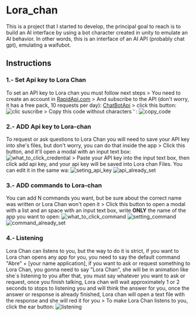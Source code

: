 # **Lora_chan**
This is a project that I started to develop, the principal goal to reach is to build an AI interface by using a bot character created in unity to emulate an AI behavior. 
In other words, this is an interface of an AI API (probably chat gpt), emulating a waifubot. 

## **Instructions**

### **1.- Set Api key to Lora Chan**
To set an API key to Lora chan you must follow next steps 
     > You need to create an account in [RapidApi.com](https://rapidapi.com/hub) 
     > And subscribe to the API (don't worry, it has a free pack, 10 requests per day):  [ChatBotApi](https://rapidapi.com/ashutosh05/api/chat-gpt-ai-bot/) 
     > click this button:       
          ![clic suscribe](https://github.com/serchonodera117/Lora_chan_API_AI_consume/assets/62153337/22eb8ce5-f1d0-4412-baec-cada9239ad4c)
     > Copy this code without characters '  : 
         ![copy_code](https://github.com/serchonodera117/Lora_chan_API_AI_consume/assets/62153337/5fe00ebf-5a53-4e41-b538-f1fd8fbb48da)
     
### **2.- ADD Api key to Lora-chan**
To request or ask questions to Lora Chan you will need to save your API key into she's files, but don't worry, you can do that inside the app 
     > Click this button, and it'll open a modal with an input text box: 
          ![what_to_click_credential](https://github.com/serchonodera117/Lora_chan_API_AI_consume/assets/62153337/1bc7f012-432c-4259-accb-ba7177c5eeb3)
     > Paste your API key into the input text box, then click add api key, and your api key will be saved into Lora chan Files. You can edit it in the same wa:
          ![seting_api_key](https://github.com/serchonodera117/Lora_chan_API_AI_consume/assets/62153337/ef47b843-d52a-49fd-b3d9-0a7c042970ca)
          ![api_already_set](https://github.com/serchonodera117/Lora_chan_API_AI_consume/assets/62153337/f6310fd0-4701-4269-b383-be207fd661d9)
      
### **3.- ADD commands to Lora-chan**
You can add N commands you want, but be sure about the correct name was written or Lora Chan won't open it
      > Click this button to open a modal with a list and an space with an input text box, write **ONLY** the name of the app you want to open:
          ![what_to_click_command](https://github.com/serchonodera117/Lora_chan_API_AI_consume/assets/62153337/bea22b7b-c974-4b83-b7a9-68cb501fc5f0)
          ![setting_command](https://github.com/serchonodera117/Lora_chan_API_AI_consume/assets/62153337/7722e857-9031-44da-a440-cbceafbf3523)
          ![command_already_set](https://github.com/serchonodera117/Lora_chan_API_AI_consume/assets/62153337/173ab4bf-ab78-43b8-b546-005a12d2f7e8)

### **4.-  Listening**
  Lora Chan can  listens to you, but the way to do it is strict, if you want to Lora chan opens any app for you, you need to say the default command 
  "Abre" + [your name application], if you want to ask or request something to Lora Chan, you gonna need to say "Lora Chan", she will be in animation like she´s listening to you
  after that, you must say whatever you want to ask or request, once you finish talking, Lora chan will wait approximately 1 or 2 seconds to stops to listening you and will think the
  answer for you, once the answer or response is already finished, Lora chan will open a text file with the response and she will red it for you
      > To make Lora Chan listens to you, click the ear button: 
        ![listening](https://github.com/serchonodera117/Lora_chan_API_AI_consume/assets/62153337/20a0b519-95e4-4ead-8202-0e985ecf28d7)

